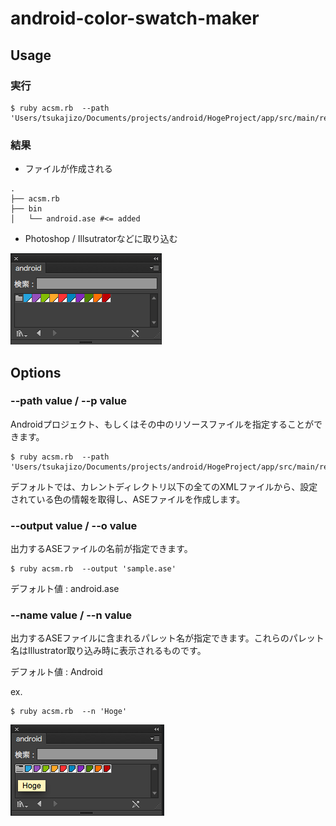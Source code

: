 # android-color-swatch-maker

## Usage

### 実行

```
$ ruby acsm.rb  --path 'Users/tsukajizo/Documents/projects/android/HogeProject/app/src/main/res/'
```

### 結果
* ファイルが作成される

```
.
├── acsm.rb
├── bin
│   └── android.ase #<= added

```

* Photoshop / Illsutratorなどに取り込む

![swatch.png](docs/images/swatch.png)


## Options

### --path value / --p value
Androidプロジェクト、もしくはその中のリソースファイルを指定することができます。

```
$ ruby acsm.rb  --path 'Users/tsukajizo/Documents/projects/android/HogeProject/app/src/main/res/'
```

デフォルトでは、カレントディレクトリ以下の全てのXMLファイルから、設定されている色の情報を取得し、ASEファイルを作成します。


### --output value / --o value

出力するASEファイルの名前が指定できます。

```
$ ruby acsm.rb  --output 'sample.ase'
```

デフォルト値 : android.ase

### --name value / --n value

出力するASEファイルに含まれるパレット名が指定できます。これらのパレット名はIllustrator取り込み時に表示されるものです。

デフォルト値 : Android

ex.

```
$ ruby acsm.rb  --n 'Hoge'
```

![palette.png](docs/images/palette.png)
